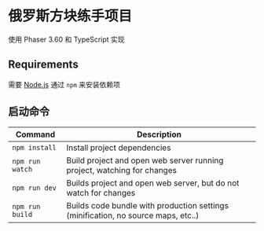 # 俄罗斯方块练手项目

使用 Phaser 3.60 和 TypeScript 实现

## Requirements

需要 [Node.js](https://nodejs.org) 通过 `npm` 来安装依赖项

## 启动命令

| Command         | Description                                                                       |
| --------------- | --------------------------------------------------------------------------------- |
| `npm install`   | Install project dependencies                                                      |
| `npm run watch` | Build project and open web server running project, watching for changes           |
| `npm run dev`   | Builds project and open web server, but do not watch for changes                  |
| `npm run build` | Builds code bundle with production settings (minification, no source maps, etc..) |
